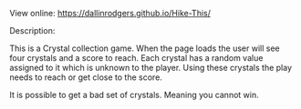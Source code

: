 View online: https://dallinrodgers.github.io/Hike-This/

Description:

This is a Crystal collection game. When the page loads the user will see four crystals and a score to reach. Each crystal has a random value assigned to it which is unknown to the player. Using these crystals the play needs to reach or get close to the score. 

It is possible to get a bad set of crystals. Meaning you cannot win.
